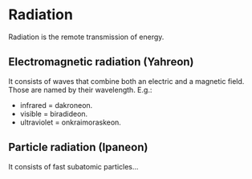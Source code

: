 # Radiation
Radiation is the remote transmission of energy.

## Electromagnetic radiation (Yahreon)
It consists of waves that combine both an electric and a magnetic field.
Those are named by their wavelength. E.g.:
- infrared = dakroneon.
- visible = biradideon.
- ultraviolet = onkraimoraskeon.

## Particle radiation (Ipaneon)
It consists of fast subatomic particles...
